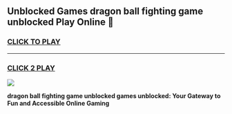 
## Unblocked Games dragon ball fighting game unblocked Play Online 👋
<h3>
<a href="https://news.freeplayer.one?title=dragon_ball_fighting_game_unblocked&ref=17F">CLICK TO PLAY</a></h3>
<hr>

<h3>
<a href="https://news.freeplayer.one?title=dragon_ball_fighting_game_unblocked&ref=17F">CLICK 2 PLAY</a>
  
</h3>

<a href="https://news.freeplayer.one?title=dragon_ball_fighting_game_unblocked&ref=17F/"><img src="https://clearcache.store/games.png"></a>


**dragon ball fighting game unblocked games unblocked: Your Gateway to Fun and Accessible Online Gaming**
